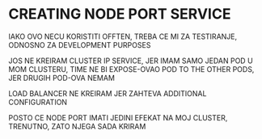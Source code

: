 # CREATING NODE PORT SERVICE

IAKO OVO NECU KORISTITI OFFTEN, TREBA CE MI ZA TESTIRANJE, ODNOSNO ZA DEVELOPMENT PURPOSES

JOS NE KREIRAM CLUSTER IP SERVICE, JER IMAM SAMO JEDAN POD U MOM CLUSTERU, TIME NE BI EXPOSE-OVAO POD TO THE OTHER PODS, JER DRUGIH POD-OVA NEMAM

LOAD BALANCER NE KREIRAM JER ZAHTEVA ADDITIONAL CONFIGURATION

POSTO CE NODE PORT IMATI JEDINI EFEKAT NA MOJ CLUSTER, TRENUTNO, ZATO NJEGA SADA KRIRAM
